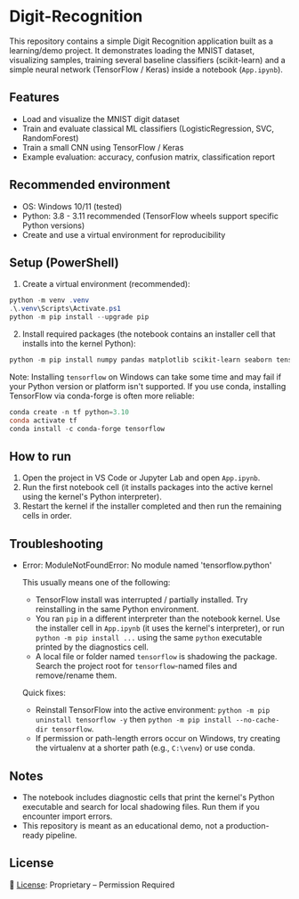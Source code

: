 # Digit-Recognition

This repository contains a simple Digit Recognition application built as a learning/demo project. It demonstrates loading the MNIST dataset, visualizing samples, training several baseline classifiers (scikit-learn) and a simple neural network (TensorFlow / Keras) inside a notebook (`App.ipynb`).

## Features

- Load and visualize the MNIST digit dataset
- Train and evaluate classical ML classifiers (LogisticRegression, SVC, RandomForest)
- Train a small CNN using TensorFlow / Keras
- Example evaluation: accuracy, confusion matrix, classification report

## Recommended environment

- OS: Windows 10/11 (tested)
- Python: 3.8 - 3.11 recommended (TensorFlow wheels support specific Python versions)
- Create and use a virtual environment for reproducibility

## Setup (PowerShell)

1. Create a virtual environment (recommended):

```powershell
python -m venv .venv
.\.venv\Scripts\Activate.ps1
python -m pip install --upgrade pip
```

2. Install required packages (the notebook contains an installer cell that installs into the kernel Python):

```powershell
python -m pip install numpy pandas matplotlib scikit-learn seaborn tensorflow
```

Note: Installing `tensorflow` on Windows can take some time and may fail if your Python version or platform isn't supported. If you use conda, installing TensorFlow via conda-forge is often more reliable:

```powershell
conda create -n tf python=3.10
conda activate tf
conda install -c conda-forge tensorflow
```

## How to run

1. Open the project in VS Code or Jupyter Lab and open `App.ipynb`.
2. Run the first notebook cell (it installs packages into the active kernel using the kernel's Python interpreter).
3. Restart the kernel if the installer completed and then run the remaining cells in order.

## Troubleshooting

- Error: ModuleNotFoundError: No module named 'tensorflow.python'

	This usually means one of the following:
	- TensorFlow install was interrupted / partially installed. Try reinstalling in the same Python environment.
	- You ran `pip` in a different interpreter than the notebook kernel. Use the installer cell in `App.ipynb` (it uses the kernel's interpreter), or run `python -m pip install ...` using the same `python` executable printed by the diagnostics cell.
	- A local file or folder named `tensorflow` is shadowing the package. Search the project root for `tensorflow`-named files and remove/rename them.

	Quick fixes:

	- Reinstall TensorFlow into the active environment: `python -m pip uninstall tensorflow -y` then `python -m pip install --no-cache-dir tensorflow`.
	- If permission or path-length errors occur on Windows, try creating the virtualenv at a shorter path (e.g., `C:\venv`) or use conda.

## Notes

- The notebook includes diagnostic cells that print the kernel's Python executable and search for local shadowing files. Run them if you encounter import errors.
- This repository is meant as an educational demo, not a production-ready pipeline.

## License
📄 [License](./LICENSE.md): Proprietary – Permission Required

